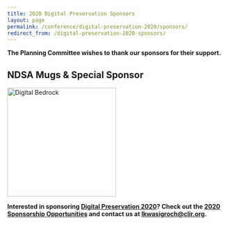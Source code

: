 ```yaml
---
title: 2020 Digital Preservation Sponsors
layout: page
permalink: /conference/digital-preservation-2020/sponsors/
redirect_from: /digital-preservation-2020-sponsors/
---
```


**The Planning Committee wishes to thank our sponsors for their support.**

## **NDSA Mugs & Special Sponsor**

[<img alt="Digital Bedrock" width="250" src='{{ "/images/sponsors/Digital_Bedrock_logoB.jpg"}}'>](https://www.digitalbedrock.com/)

**Interested in sponsoring [Digital Preservation 2020](https://ndsa.org/meetings/)? Check out the [2020 Sponsorship Opportunities](https://forum2020.diglib.org/sponsorship-opportunities/) and contact us at [lkwasigroch@clir.org](mailto:lkwasigroch@clir.org).**
